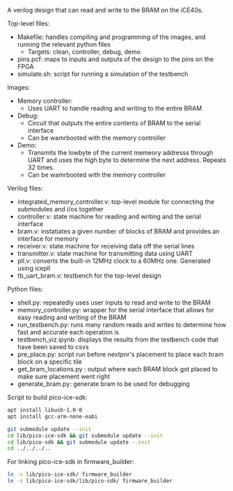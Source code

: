 A verilog design that can read and write to the BRAM on the iCE40s.

Top-level files:
- Makefile: handles compiling and programming of the images, and running the relevant python files
  - Targets: clean, controller, debug, demo
- pins.pcf: maps to inputs and outputs of the design to the pins on the FPGA
- simulate.sh: script for running a simulation of the testbench

Images:
- Memory controller:
  - Uses UART to handle reading and writing to the entire BRAM
- Debug:
  - Circuit that outputs the entire contents of BRAM to the serial interface
  - Can be wamrbooted with the memory controller
- Demo:
  - Transmits the lowbyte of the current memeory addresss through UART and uses the high byte to determine the next address. Repeats 32 times.
  - Can be wamrbooted with the memory controller

Verilog files:
- integrated_memory_controller.v: top-level module for connecting the submodules and i/os together
- controller.v: state machine for reading and writing and the serial interface
- bram.v: instatiates a given number of blocks of BRAM and provides an interface for memory
- receiver.v: state machine for receiving data off the serial lines
- transmitter.v: state machine for transmitting data using UART
- pll.v: converts the built-in 12MHz clock to a 60MHz one. Generated using icepll
- tb_uart_bram.v: testbench for the top-level design

Python files:
- shell.py: repeatedly uses user inputs to read and write to the BRAM
- memory_controller.py: wrapper for the serial interface that allows for easy reading and writing of the BRAM
- run_testbench.py: runs many random reads and writes to determine how fast and accurate each operation is
- testbench_viz.ipynb: displays the results from the testbench code that have been saved to csvs
- pre_place.py: script run before nextpnr's placement to place each bram block on a specific tile 
- get_bram_locations.py : output where each BRAM block got placed to make sure placement went right
- generate_bram.py: generate bram to be used for debugging

Script to build pico-ice-sdk:
```bash
apt install libusb-1.0-0
apt install gcc-arm-none-eabi

git submodule update --init 
cd lib/pico-ice-sdk && git submodule update --init
cd lib/pico-sdk && git submodule update --init
cd ../../../..
```

For linking pico-ice-sdk in firmware_builder:
```bash
ln -s lib/pico-ice-sdk/ firmware_builder
ln -s lib/pico-ice-sdk/lib/pico-sdk/ firmware_builder
```

